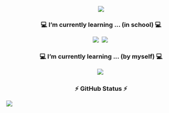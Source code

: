 <p align="center">
  <img src="https://capsule-render.vercel.app/api?type=waving&color=gradient&customColorList=(11,1,10)&height=200&section=header&text=Welcome to BoMin's GitHub&fontSize=60&animation=twinkling&fontAlignY=40" />
</p>

<h3 align="center">💻 I’m currently learning ... (in school) 💻</h3>
<p align="center">
  <img src="https://img.shields.io/badge/C++-00599C?style=plastic&logo=c%2B%2B&logoColor=white"/></a>&nbsp
  <img src="https://img.shields.io/badge/Python-3776AB?style=plastic&logo=Python&logoColor=white"/></a>&nbsp
</p>

<h3 align="center">💻 I’m currently learning ... (by myself) 💻</h3>
<p align="center">
  <img src="https://img.shields.io/badge/JavaScript-F7DF1E?style=plastic&logo=JavaScript&logoColor=black"/></a>&nbsp
</p>

<h3 align="center">⚡ GitHub Status ⚡</h3>
<img src="https://github-readme-stats.vercel.app/api?username=bome24&show_icons=true&theme=dracula">




<!--
**bome24/bome24** is a ✨ _special_ ✨ repository because its `README.md` (this file) appears on your GitHub profile.

Here are some ideas to get you started:

- 🔭 I’m currently working on ...
- 🌱 I’m currently learning ...
- 👯 I’m looking to collaborate on ...
- 🤔 I’m looking for help with ...
- 💬 Ask me about ...
- 📫 How to reach me: ...
- 😄 Pronouns: ...
- ⚡ Fun fact: ...
-->
